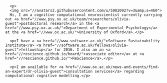       <p>
      <img src="//avatars3.githubusercontent.com/u/5082092?v=3&amp;s=460">
      Hi, I am a cognitive computational neuroscientist currently carrying out <a href="//www.psy.ox.ac.uk/team/researchers/olivia-guest">postdoctoral research</a> in the <a href="//www.psy.ox.ac.uk/">Department of Experimental Psychology</a> at the <a href="//www.ox.ac.uk/">University of Oxford</a>.</p>
      
      <p>I have a <a href="//www.software.ac.uk/">Software Sustainability Institute</a> <a href="//software.ac.uk/fellows/olivia-guest">fellowship</a> for 2016. I also am an <a href="//rescience.github.io/board/">associate editor</a> at <a href="//rescience.github.io/">ReScience</a>.</p>
      
      <p>I am available for <a href="//www.ox.ac.uk/news-and-events/find-an-expert/dr-olivia-guest">consultation services</a> regarding computational cognitive modelling.</p>
